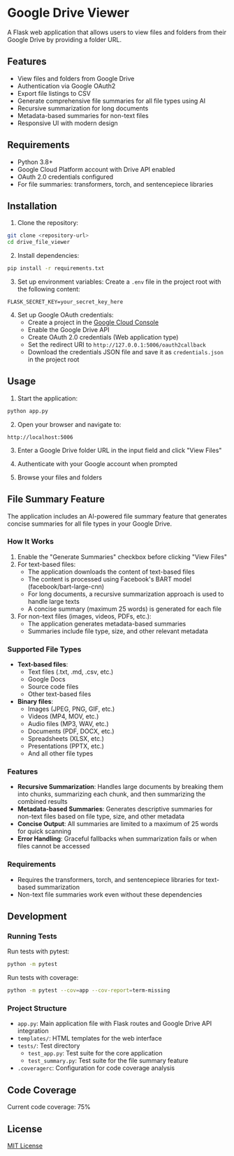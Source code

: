 # Google Drive Viewer

A Flask web application that allows users to view files and folders from their Google Drive by providing a folder URL.

## Features

- View files and folders from Google Drive
- Authentication via Google OAuth2
- Export file listings to CSV
- Generate comprehensive file summaries for all file types using AI
- Recursive summarization for long documents
- Metadata-based summaries for non-text files
- Responsive UI with modern design

## Requirements

- Python 3.8+
- Google Cloud Platform account with Drive API enabled
- OAuth 2.0 credentials configured
- For file summaries: transformers, torch, and sentencepiece libraries

## Installation

1. Clone the repository:
```bash
git clone <repository-url>
cd drive_file_viewer
```

2. Install dependencies:
```bash
pip install -r requirements.txt
```

3. Set up environment variables:
Create a `.env` file in the project root with the following content:
```
FLASK_SECRET_KEY=your_secret_key_here
```

4. Set up Google OAuth credentials:
   - Create a project in the [Google Cloud Console](https://console.cloud.google.com/)
   - Enable the Google Drive API
   - Create OAuth 2.0 credentials (Web application type)
   - Set the redirect URI to `http://127.0.0.1:5006/oauth2callback`
   - Download the credentials JSON file and save it as `credentials.json` in the project root

## Usage

1. Start the application:
```bash
python app.py
```

2. Open your browser and navigate to:
```
http://localhost:5006
```

3. Enter a Google Drive folder URL in the input field and click "View Files"

4. Authenticate with your Google account when prompted

5. Browse your files and folders

## File Summary Feature

The application includes an AI-powered file summary feature that generates concise summaries for all file types in your Google Drive.

### How It Works

1. Enable the "Generate Summaries" checkbox before clicking "View Files"
2. For text-based files:
   - The application downloads the content of text-based files
   - The content is processed using Facebook's BART model (facebook/bart-large-cnn)
   - For long documents, a recursive summarization approach is used to handle large texts
   - A concise summary (maximum 25 words) is generated for each file
3. For non-text files (images, videos, PDFs, etc.):
   - The application generates metadata-based summaries
   - Summaries include file type, size, and other relevant metadata

### Supported File Types

- **Text-based files**:
  - Text files (.txt, .md, .csv, etc.)
  - Google Docs
  - Source code files
  - Other text-based files
- **Binary files**:
  - Images (JPEG, PNG, GIF, etc.)
  - Videos (MP4, MOV, etc.)
  - Audio files (MP3, WAV, etc.)
  - Documents (PDF, DOCX, etc.)
  - Spreadsheets (XLSX, etc.)
  - Presentations (PPTX, etc.)
  - And all other file types

### Features

- **Recursive Summarization**: Handles large documents by breaking them into chunks, summarizing each chunk, and then summarizing the combined results
- **Metadata-based Summaries**: Generates descriptive summaries for non-text files based on file type, size, and other metadata
- **Concise Output**: All summaries are limited to a maximum of 25 words for quick scanning
- **Error Handling**: Graceful fallbacks when summarization fails or when files cannot be accessed

### Requirements

- Requires the transformers, torch, and sentencepiece libraries for text-based summarization
- Non-text file summaries work even without these dependencies

## Development

### Running Tests

Run tests with pytest:
```bash
python -m pytest
```

Run tests with coverage:
```bash
python -m pytest --cov=app --cov-report=term-missing
```

### Project Structure

- `app.py`: Main application file with Flask routes and Google Drive API integration
- `templates/`: HTML templates for the web interface
- `tests/`: Test directory
  - `test_app.py`: Test suite for the core application
  - `test_summary.py`: Test suite for the file summary feature
- `.coveragerc`: Configuration for code coverage analysis

## Code Coverage

Current code coverage: 75%

## License

[MIT License](LICENSE)
